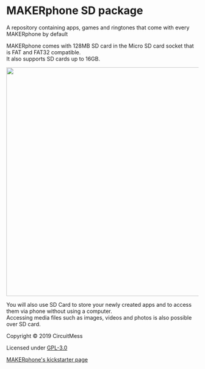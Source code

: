 # MAKERphone SD package
A repository containing apps, games and ringtones that come with every MAKERphone by default 

MAKERphone comes with 128MB SD card in the Micro SD card socket that is FAT and FAT32 compatible.   
It also supports SD cards up to 16GB.

<img src="https://ksr-ugc.imgix.net/assets/022/753/407/86da467704375818a2ca76dfd385e06f_original.jpg?ixlib=rb-2.1.0&w=680&fit=max&v=1538495441&auto=format&gif-q=50&q=92&s=efd45c0c706280211c2274f5a31f2a09" width="600"/>

You will also use SD Card to store your newly created apps and to access them via phone without using a computer.  
Accessing media files such as images, videos and photos is also possible over SD card.


Copyright © 2019 CircuitMess

Licensed under [GPL-3.0](https://www.gnu.org/licenses/gpl-3.0.html)

[MAKERphone's kickstarter page](https://www.kickstarter.com/projects/albertgajsak/makerphone-an-educational-diy-mobile-phone/updates)
